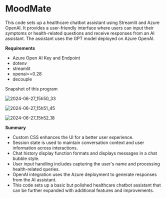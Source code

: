 # MoodMate
This code sets up a healthcare chatbot assistant using Streamlit and Azure OpenAI. It provides a user-friendly interface where users can input their symptoms or health-related questions and receive responses from an AI assistant. The assistant uses the GPT model deployed on Azure OpenAI.

**Requirements**
- Azure Open AI Key and Endpoint
- dotenv
- streamlit
- openai==0.28
- decouple

Snapshot of this program 

![2024-06-27_15h50_33](https://github.com/alyxxxv/azure_open_ai_chat/assets/87213160/8ec26104-648a-4826-bb45-e619786fef2e)

![2024-06-27_15h51_45](https://github.com/alyxxxv/azure_open_ai_chat/assets/87213160/28e62549-3a53-492a-94dc-6060896cde03)

![2024-06-27_15h52_18](https://github.com/alyxxxv/azure_open_ai_chat/assets/87213160/e846b608-3bfa-40c1-bc53-06417a34a392)


**Summary**
- Custom CSS enhances the UI for a better user experience.
- Session state is used to maintain conversation context and user information across interactions.
- Chat history display function formats and displays messages in a chat bubble style.
- User input handling includes capturing the user's name and processing health-related queries.
- OpenAI integration uses the Azure deployment to generate responses from the AI assistant.
- This code sets up a basic but polished healthcare chatbot assistant that can be further expanded with additional features and improvements.


